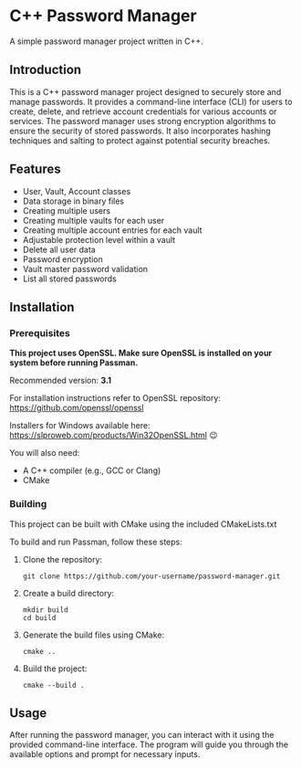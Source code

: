 # C++ Password Manager

A simple password manager project written in C++.

## Introduction

This is a C++ password manager project designed to securely store and manage passwords. 
It provides a command-line interface (CLI) for users to create, delete, and retrieve account credentials for various accounts or services.
The password manager uses strong encryption algorithms to ensure the security of stored passwords. It also incorporates hashing techniques and salting to protect against potential security breaches.

## Features
- User, Vault, Account classes
- Data storage in binary files
- Creating multiple users
- Creating multiple vaults for each user
- Creating multiple account entries for each vault
- Adjustable protection level within a vault
- Delete all user data
- Password encryption
- Vault master password validation
- List all stored passwords

## Installation
### Prerequisites
**__This project uses OpenSSL. Make sure OpenSSL is installed on your system before running Passman.__**

Recommended version: **3.1**

For installation instructions refer to OpenSSL repository: https://github.com/openssl/openssl

Installers for Windows available here: https://slproweb.com/products/Win32OpenSSL.html :wink:

You will also need:
- A C++ compiler (e.g., GCC or Clang)
- CMake

### Building
This project can be built with CMake using the included CMakeLists.txt

To build and run Passman, follow these steps:

1. Clone the repository:
   ```shell
   git clone https://github.com/your-username/password-manager.git
   ```
   
2. Create a build directory:
    ```shell
    mkdir build
    cd build
    ```
   
3. Generate the build files using CMake:
    ```shell
    cmake ..
    ```
   
4. Build the project: 
    ```shell
    cmake --build .
    ```
   

## Usage
After running the password manager, you can interact with it using the provided command-line interface. 
The program will guide you through the available options and prompt for necessary inputs.

